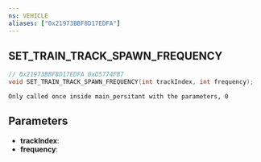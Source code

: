 ```yaml
---
ns: VEHICLE
aliases: ["0x21973BBF8D17EDFA"]
---
```

## SET_TRAIN_TRACK_SPAWN_FREQUENCY

```c
// 0x21973BBF8D17EDFA 0xD5774FB7
void SET_TRAIN_TRACK_SPAWN_FREQUENCY(int trackIndex, int frequency);
```

```
Only called once inside main_persitant with the parameters, 0  
```

## Parameters
* **trackIndex**:
* **frequency**:

